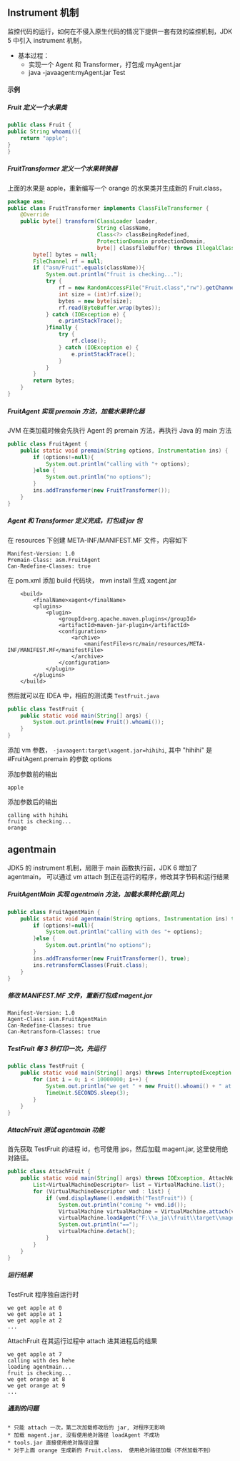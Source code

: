 
## Instrument 机制
监控代码的运行，如何在不侵入原生代码的情况下提供一套有效的监控机制，JDK 5 中引入 instrument 机制，
* 基本过程：
    * 实现一个 Agent 和 Transformer，打包成 myAgent.jar
    * java -javaagent:myAgent.jar Test

#### 示例

##### Fruit 定义一个水果类
```java
public class Fruit {
public String whoami(){
    return "apple";
}
}

```

##### FruitTransformer 定义一个水果转换器
上面的水果是 apple，重新编写一个 orange 的水果类并生成新的 Fruit.class，
```java
package asm;
public class FruitTransformer implements ClassFileTransformer {
    @Override
    public byte[] transform(ClassLoader loader,
                            String className,
                            Class<?> classBeingRedefined,
                            ProtectionDomain protectionDomain,
                            byte[] classfileBuffer) throws IllegalClassFormatException {
        byte[] bytes = null;
        FileChannel rf = null;
        if ("asm/Fruit".equals(className)){
            System.out.println("fruit is checking...");
            try {
                rf = new RandomAccessFile("Fruit.class","rw").getChannel();//加载 orange 的水果类，实现字节码的更改
                int size = (int)rf.size();
                bytes = new byte[size];
                rf.read(ByteBuffer.wrap(bytes));
            } catch (IOException e) {
                e.printStackTrace();
            }finally {
                try {
                    rf.close();
                } catch (IOException e) {
                    e.printStackTrace();
                }
            }
        }
        return bytes;
    }
}
```

##### FruitAgent 实现 premain 方法，加载水果转化器
JVM 在类加载时候会先执行 Agent 的 premain 方法，再执行 Java 的 main 方法
```java
public class FruitAgent {
    public static void premain(String options, Instrumentation ins) {
        if (options!=null){
            System.out.println("calling with "+ options);
        }else {
            System.out.println("no options");
        }
        ins.addTransformer(new FruitTransformer());
    }
}
```
##### Agent 和 Transformer 定义完成，打包成 jar 包
在 resources 下创建 META-INF/MANIFEST.MF 文件，内容如下
```
Manifest-Version: 1.0
Premain-Class: asm.FruitAgent
Can-Redefine-Classes: true

```
在 pom.xml 添加 build 代码块， mvn install 生成 xagent.jar
```maven
    <build>
        <finalName>xagent</finalName>
        <plugins>
            <plugin>
                <groupId>org.apache.maven.plugins</groupId>
                <artifactId>maven-jar-plugin</artifactId>
                <configuration>
                    <archive>
                        <manifestFile>src/main/resources/META-INF/MANIFEST.MF</manifestFile>
                    </archive>
                </configuration>
            </plugin>
        </plugins>
    </build>
```
然后就可以在 IDEA 中，相应的测试类 `TestFruit.java`
```java
public class TestFruit {
    public static void main(String[] args) {
        System.out.println(new Fruit().whoami());
    }
}
```
添加 vm 参数，  ``-javaagent:target\xagent.jar=hihihi``, 其中 "hihihi" 是 #FruitAgent.premain 的参数 options

添加参数前的输出
```
apple
```
添加参数后的输出
```
calling with hihihi
fruit is checking...
orange
```

## agentmain
JDK5 的 instrument 机制，局限于 main 函数执行前，JDK 6 增加了 agentmain， 可以通过 vm attach 到正在运行的程序，修改其字节码和运行结果

##### FruitAgentMain 实现 agentmain 方法，加载水果转化器(同上)
```java
public class FruitAgentMain {
    public static void agentmain(String options, Instrumentation ins) throws UnmodifiableClassException, ClassNotFoundException {
        if (options!=null){
            System.out.println("calling with des "+ options);
        }else {
            System.out.println("no options");
        }
        ins.addTransformer(new FruitTransformer(), true);
        ins.retransformClasses(Fruit.class);
    }
}
```
##### 修改 MANIFEST.MF 文件，重新打包成 magent.jar
```
Manifest-Version: 1.0
Agent-Class: asm.FruitAgentMain
Can-Redefine-Classes: true
Can-Retransform-Classes: true
```


##### TestFruit 每 3 秒打印一次，先运行

```java
public class TestFruit {
    public static void main(String[] args) throws InterruptedException {
        for (int i = 0; i < 10000000; i++) {
            System.out.println("we get " + new Fruit().whoami() + " at "+i);
            TimeUnit.SECONDS.sleep(3);
        }
    }
}
```

##### AttachFruit 测试 agentmain 功能
首先获取 TestFruit 的进程 id，也可使用 jps，然后加载 magent.jar, 这里使用绝对路径。
```java
public class AttachFruit {
    public static void main(String[] args) throws IOException, AttachNotSupportedException, AgentLoadException, AgentInitializationException {
        List<VirtualMachineDescriptor> list = VirtualMachine.list();
        for (VirtualMachineDescriptor vmd : list) {
            if (vmd.displayName().endsWith("TestFruit")) {
                System.out.println("coming "+ vmd.id());
                VirtualMachine virtualMachine = VirtualMachine.attach(vmd.id());
                virtualMachine.loadAgent("F:\\a_ja\\fruit\\target\\magent.jar", "hehe");
                System.out.println("==");
                virtualMachine.detach();
            }
        }
    }
}
```
##### 运行结果
TestFruit 程序独自运行时
```
we get apple at 0
we get apple at 1
we get apple at 2
...
```
AttachFruit 在其运行过程中 attach 进其进程后的结果
```
we get apple at 7
calling with des hehe
loading agentmain...
fruit is checking...
we get orange at 8
we get orange at 9
...
```
##### 遇到的问题

    * 只能 attach 一次，第二次加载修改后的 jar, 对程序无影响
    * 加载 magent.jar, 没有使用绝对路径 loadAgent 不成功
    * tools.jar 直接使用绝对路径设置 
    * 对于上面 orange 生成新的 Fruit.class， 使用绝对路径加载（不然加载不到）



